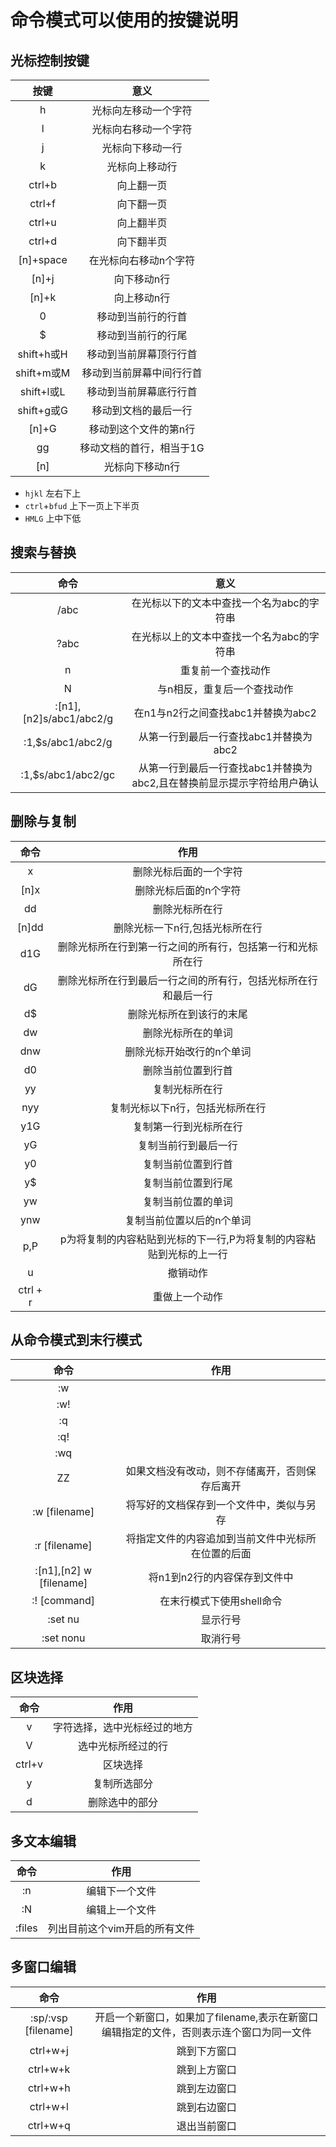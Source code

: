 # 命令模式可以使用的按键说明
## 光标控制按键
|按键  |意义  |
|:----:|:----:|
|h     |光标向左移动一个字符|
|l     |光标向右移动一个字符|
|j     |光标向下移动一行|
|k     |光标向上移动行|
|ctrl+b|向上翻一页|
|ctrl+f|向下翻一页|
|ctrl+u|向上翻半页|
|ctrl+d|向下翻半页|
|[n]+space|在光标向右移动n个字符|
|[n]+j |向下移动n行|
|[n]+k |向上移动n行|
|0     |移动到当前行的行首|
|$     |移动到当前行的行尾|
|shift+h或H|移动到当前屏幕顶行行首|
|shift+m或M|移动到当前屏幕中间行行首|
|shift+l或L|移动到当前屏幕底行行首|
|shift+g或G|移动到文档的最后一行|
|[n]+G|移动到这个文件的第n行
|gg   |移动文档的首行，相当于1G|
|[n]  |光标向下移动n行|

- `hjkl` 左右下上
- `ctrl`+`bfud` 上下一页上下半页
- `HMLG` 上中下低

## 搜索与替换
|命令  |意义  |
|:----:|:----:|
|/abc  |在光标以下的文本中查找一个名为abc的字符串|
|?abc  |在光标以上的文本中查找一个名为abc的字符串|
|n     |重复前一个查找动作|
|N     |与n相反，重复后一个查找动作|
|:[n1],[n2]s/abc1/abc2/g|在n1与n2行之间查找abc1并替换为abc2|
|:1,$s/abc1/abc2/g|从第一行到最后一行查找abc1并替换为abc2|
|:1,$s/abc1/abc2/gc|从第一行到最后一行查找abc1并替换为abc2,且在替换前显示提示字符给用户确认|

## 删除与复制
|命令  |作用  |
|:----:|:----:|
|x     |删除光标后面的一个字符|
|[n]x  |删除光标后面的n个字符|
|dd    |删除光标所在行|
|[n]dd |删除光标一下n行,包括光标所在行|
|d1G   |删除光标所在行到第一行之间的所有行，包括第一行和光标所在行|
|dG    |删除光标所在行到最后一行之间的所有行，包括光标所在行和最后一行|
|d$    |删除光标所在到该行的末尾|
|dw    |删除光标所在的单词|
|dnw   |删除光标开始改行的n个单词|
|d0    |删除当前位置到行首|
|yy    |复制光标所在行|
|nyy   |复制光标以下n行，包括光标所在行|
|y1G   |复制第一行到光标所在行|
|yG    |复制当前行到最后一行|
|y0    |复制当前位置到行首|
|y$    |复制当前位置到行尾|
|yw    |复制当前位置的单词|
|ynw   |复制当前位置以后的n个单词|
|p,P   |p为将复制的内容粘贴到光标的下一行,P为将复制的内容粘贴到光标的上一行|
|u     |撤销动作|
|ctrl + r|重做上一个动作|


## 从命令模式到末行模式
|命令  |  作用|
|:----:|:----:|
|:w    |      |
|:w!   |      |
|:q    |      |
|:q!   |      |
|:wq   |      |
|ZZ    |如果文档没有改动，则不存储离开，否则保存后离开|
|:w [filename]|将写好的文档保存到一个文件中，类似与另存|
|:r [filename]|将指定文件的内容追加到当前文件中光标所在位置的后面|
|:[n1],[n2] w [filename]|将n1到n2行的内容保存到文件中|
|:! [command]|在末行模式下使用shell命令|
|:set nu|显示行号|
|:set nonu|取消行号|

## 区块选择
|命令  |作用  |
|:----:|:----:|
|v     |字符选择，选中光标经过的地方|
|V     |选中光标所经过的行|
|ctrl+v|区块选择|
|y     |复制所选部分|
|d     |删除选中的部分|read string

## 多文本编辑
|命令  |作用  |
|:----:|:----:|
|:n    |编辑下一个文件|
|:N    |编辑上一个文件|
|:files|列出目前这个vim开启的所有文件|

## 多窗口编辑
|命令  |作用  |
|:----:|:----:|
|:sp/:vsp [filename]|开启一个新窗口，如果加了filename,表示在新窗口编辑指定的文件，否则表示连个窗口为同一文件|
|ctrl+w+j|跳到下方窗口|
|ctrl+w+k|跳到上方窗口|
|ctrl+w+h|跳到左边窗口|
|ctrl+w+l|跳到右边窗口|
|ctrl+w+q|退出当前窗口|

